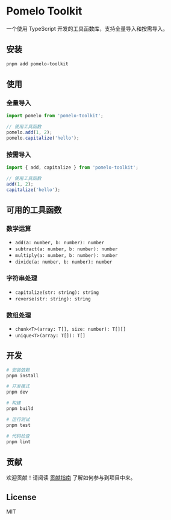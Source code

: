 # Pomelo Toolkit

一个使用 TypeScript 开发的工具函数库，支持全量导入和按需导入。

## 安装

```bash
pnpm add pomelo-toolkit
```

## 使用

### 全量导入

```typescript
import pomelo from 'pomelo-toolkit';

// 使用工具函数
pomelo.add(1, 2);
pomelo.capitalize('hello');
```

### 按需导入

```typescript
import { add, capitalize } from 'pomelo-toolkit';

// 使用工具函数
add(1, 2);
capitalize('hello');
```

## 可用的工具函数

### 数学运算

- `add(a: number, b: number): number`
- `subtract(a: number, b: number): number`
- `multiply(a: number, b: number): number`
- `divide(a: number, b: number): number`

### 字符串处理

- `capitalize(str: string): string`
- `reverse(str: string): string`

### 数组处理

- `chunk<T>(array: T[], size: number): T[][]`
- `unique<T>(array: T[]): T[]`

## 开发

```bash
# 安装依赖
pnpm install

# 开发模式
pnpm dev

# 构建
pnpm build

# 运行测试
pnpm test

# 代码检查
pnpm lint
```

## 贡献

欢迎贡献！请阅读 [贡献指南](CONTRIBUTING.md) 了解如何参与到项目中来。

## License

MIT
